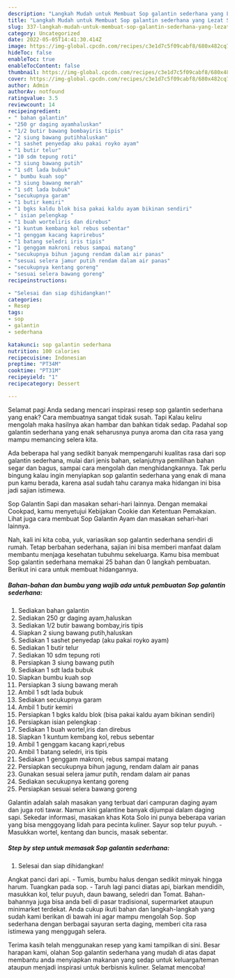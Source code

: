 ```yaml
---
description: "Langkah Mudah untuk Membuat Sop galantin sederhana yang Lezat Sekali, Buat Buka Puasa}"
title: "Langkah Mudah untuk Membuat Sop galantin sederhana yang Lezat Sekali, Buat Buka Puasa}"
slug: 337-langkah-mudah-untuk-membuat-sop-galantin-sederhana-yang-lezat-sekali-buat-buka-puasa
category: Uncategorized
date: 2022-05-05T14:41:30.414Z
image: https://img-global.cpcdn.com/recipes/c3e1d7c5f09cabf8/680x482cq70/sop-galantin-sederhana-foto-resep-utama.jpg
hideToc: false
enableToc: true
enableTocContent: false
thumbnail: https://img-global.cpcdn.com/recipes/c3e1d7c5f09cabf8/680x482cq70/sop-galantin-sederhana-foto-resep-utama.jpg
cover: https://img-global.cpcdn.com/recipes/c3e1d7c5f09cabf8/680x482cq70/sop-galantin-sederhana-foto-resep-utama.jpg
author: Admin
authorAv: notfound
ratingvalue: 3.5
reviewcount: 14
recipeingredient:
- " bahan galantin"
- "250 gr daging ayamhaluskan"
- "1/2 butir bawang bombayiris tipis"
- "2 siung bawang putihhaluskan"
- "1 sashet penyedap aku pakai royko ayam"
- "1 butir telur"
- "10 sdm tepung roti"
- "3 siung bawang putih"
- "1 sdt lada bubuk"
- " bumbu kuah sop"
- "3 siung bawang merah"
- "1 sdt lada bubuk"
- "secukupnya garam"
- "1 butir kemiri"
- "1 bgks kaldu blok bisa pakai kaldu ayam bikinan sendiri"
- " isian pelengkap "
- "1 buah worteliris dan direbus"
- "1 kuntum kembang kol rebus sebentar"
- "1 genggam kacang kaprirebus"
- "1 batang seledri iris tipis"
- "1 genggam makroni rebus sampai matang"
- "secukupnya bihun jagung rendam dalam air panas"
- "sesuai selera jamur putih rendam dalam air panas"
- "secukupnya kentang goreng"
- "sesuai selera bawang goreng"
recipeinstructions:

- "Selesai dan siap dihidangkan!"
categories:
- Resep
tags:
- sop
- galantin
- sederhana

katakunci: sop galantin sederhana 
nutrition: 100 calories
recipecuisine: Indonesian
preptime: "PT34M"
cooktime: "PT31M"
recipeyield: "1"
recipecategory: Dessert

---
```



Selamat pagi Anda sedang mencari inspirasi resep sop galantin sederhana yang enak? Cara membuatnya sangat tidak susah. Tapi Kalau keliru mengolah maka hasilnya akan hambar dan bahkan tidak sedap. Padahal sop galantin sederhana yang enak seharusnya punya aroma dan cita rasa yang mampu memancing selera kita.


Ada beberapa hal yang sedikit banyak mempengaruhi kualitas rasa dari sop galantin sederhana, mulai dari jenis bahan, selanjutnya pemilihan bahan segar dan bagus, sampai cara mengolah dan menghidangkannya. Tak perlu bingung kalau ingin menyiapkan sop galantin sederhana yang enak di mana pun kamu berada, karena asal sudah tahu caranya maka hidangan ini bisa jadi sajian istimewa.

Sop Galantin Sapi dan masakan sehari-hari lainnya. Dengan memakai Cookpad, kamu menyetujui Kebijakan Cookie dan Ketentuan Pemakaian. Lihat juga cara membuat Sop Galantin Ayam dan masakan sehari-hari lainnya.


Nah, kali ini kita coba, yuk, variasikan sop galantin sederhana sendiri di rumah. Tetap berbahan sederhana, sajian ini bisa memberi manfaat dalam membantu menjaga kesehatan tubuhmu sekeluarga. Kamu bisa membuat Sop galantin sederhana memakai 25 bahan dan 0 langkah pembuatan. Berikut ini cara untuk membuat hidangannya.

<!--inarticleads1-->

##### Bahan-bahan dan bumbu yang wajib ada untuk pembuatan Sop galantin sederhana:

1. Sediakan  bahan galantin
1. Sediakan 250 gr daging ayam,haluskan
1. Sediakan 1/2 butir bawang bombay,iris tipis
1. Siapkan 2 siung bawang putih,haluskan
1. Sediakan 1 sashet penyedap (aku pakai royko ayam)
1. Sediakan 1 butir telur
1. Sediakan 10 sdm tepung roti
1. Persiapkan 3 siung bawang putih
1. Sediakan 1 sdt lada bubuk
1. Siapkan  bumbu kuah sop
1. Persiapkan 3 siung bawang merah
1. Ambil 1 sdt lada bubuk
1. Sediakan secukupnya garam
1. Ambil 1 butir kemiri
1. Persiapkan 1 bgks kaldu blok (bisa pakai kaldu ayam bikinan sendiri)
1. Persiapkan  isian pelengkap :
1. Sediakan 1 buah wortel,iris dan direbus
1. Siapkan 1 kuntum kembang kol, rebus sebentar
1. Ambil 1 genggam kacang kapri,rebus
1. Ambil 1 batang seledri, iris tipis
1. Sediakan 1 genggam makroni, rebus sampai matang
1. Persiapkan secukupnya bihun jagung, rendam dalam air panas
1. Gunakan sesuai selera jamur putih, rendam dalam air panas
1. Sediakan secukupnya kentang goreng
1. Persiapkan sesuai selera bawang goreng


Galantin adalah salah masakan yang terbuat dari campuran daging ayam dan juga roti tawar. Namun kini galantine banyak dijumpai dalam daging sapi. Sekedar informasi, masakan khas Kota Solo ini punya beberapa varian yang bisa menggoyang lidah para pecinta kuliner. Sayur sop telur puyuh. - Masukkan wortel, kentang dan buncis, masak sebentar. 

<!--inarticleads2-->

##### Step by step untuk memasak Sop galantin sederhana:


1. Selesai dan siap dihidangkan!

Angkat panci dari api. - Tumis, bumbu halus dengan sedikit minyak hingga harum. Tuangkan pada sop. - Taruh lagi panci diatas api, biarkan mendidih, masukkan kol, telur puyuh, daun bawang, seledri dan Tomat. Bahan-bahannya juga bisa anda beli di pasar tradisional, supermarket ataupun minimarket terdekat. Anda cukup ikuti bahan dan langkah-langkah yang sudah kami berikan di bawah ini agar mampu mengolah Sop. Sop sederhana dengan berbagai sayuran serta daging, memberi cita rasa istimewa yang menggugah selera. 

Terima kasih telah menggunakan resep yang kami tampilkan di sini. Besar harapan kami, olahan Sop galantin sederhana yang mudah di atas dapat membantu anda menyiapkan makanan yang sedap untuk keluarga/teman ataupun menjadi inspirasi untuk berbisnis kuliner. Selamat mencoba!
